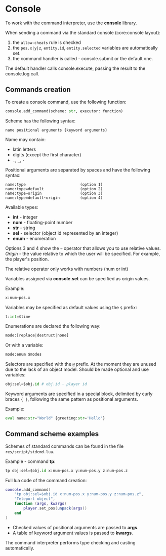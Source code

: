 # Console

To work with the command interpreter, use the **console** library.

When sending a command via the standard console (core:console layout):
1. the `allow-cheats` rule is checked
2. the `pos.x|y|z`, `entity.id`, `entity.selected` variables are automatically set.
3. the command handler is called - console.submit or the default one.

The default handler calls console.execute, passing the result to the console.log call.

## Commands creation

To create a console command, use the following function:

```python
console.add_command(scheme: str, executor: function)
```

Scheme has the following syntax:

```
name positional arguments {keyword arguments}
```

Name may contain:
- latin letters
- digits (except the first character)
- `.`, `_`, `-`

Positional arguments are separated by spaces and have the following syntax:

```
name:type                        (option 1)
name:type=default                (option 2)
name:type~origin                 (option 3)
name:type=default~origin         (option 4)
```

Available types:
- **int** - integer
- **num** - floating-point number
- **str** - string
- **sel** - selector (object id represented by an integer)
- **enum** - enumeration

Options 3 and 4 show the `~` operator that allows you to use relative values. *Origin* - the value relative to which the user will be specified. For example, the player's position.

The relative operator only works with numbers (num or int)

Variables assigned via **console.set** can be specified as origin values.

Example:

```python
x:num~pos.x
```

Variables may be specified as default values ​​using the `$` prefix:

```python
t:int=$time
```

Enumerations are declared the following way:

```python
mode:[replace|destruct|none]
```

Or with a variable:

```python
mode:enum $modes
```

Selectors are specified with the `@` prefix. At the moment they are unused due to the lack of an object model. Should be made optional and use variables:

```python
obj:sel=$obj.id # obj.id - player id
```

Keyword arguments are specified in a special block, delimited by curly braces `{ }`, following the same pattern as positional arguments.

Example:

```python
eval name:str="World" {greeting:str='Hello'}
```

## Command scheme examples

Schemes of standard commands can be found in the file `res/script/stdcmd.lua`.

Example - command **tp**:

```python
tp obj:sel=$obj.id x:num~pos.x y:num~pos.y z:num~pos.z
```

Full lua code of the command creation:

```lua
console.add_command(
    "tp obj:sel=$obj.id x:num~pos.x y:num~pos.y z:num~pos.z",
    "Teleport object",
    function (args, kwargs)
        player.set_pos(unpack(args))
    end
)
```

- Checked values ​​of positional arguments are passed to **args**.
- A table of keyword argument values ​​is passed to **kwargs**.

The command interpreter performs type checking and casting automatically.
